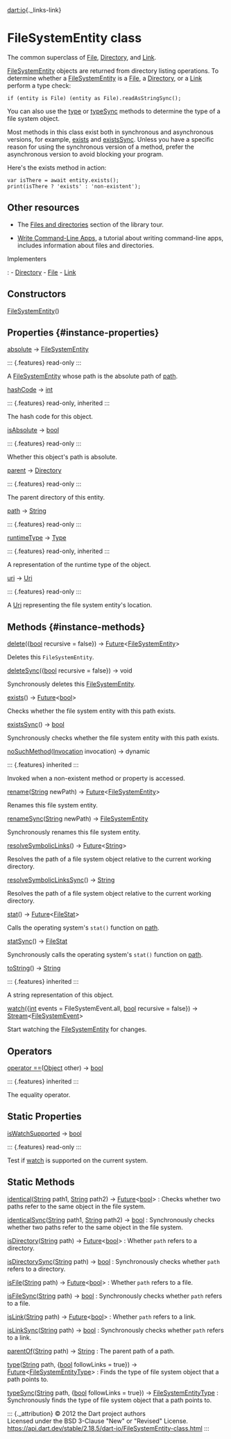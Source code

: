 [dart:io](../dart-io/dart-io-library){._links-link}

FileSystemEntity class
======================

The common superclass of [File](file-class),
[Directory](directory-class), and [Link](link-class).

[FileSystemEntity](filesystementity-class) objects are returned from
directory listing operations. To determine whether a
[FileSystemEntity](filesystementity-class) is a [File](file-class), a
[Directory](directory-class), or a [Link](link-class) perform a type
check:

``` {.language-dart data-language="dart"}
if (entity is File) (entity as File).readAsStringSync();
```

You can also use the [type](filesystementity/type) or
[typeSync](filesystementity/typesync) methods to determine the type of a
file system object.

Most methods in this class exist both in synchronous and asynchronous
versions, for example, [exists](filesystementity/exists) and
[existsSync](filesystementity/existssync). Unless you have a specific
reason for using the synchronous version of a method, prefer the
asynchronous version to avoid blocking your program.

Here\'s the exists method in action:

``` {.language-dart data-language="dart"}
var isThere = await entity.exists();
print(isThere ? 'exists' : 'non-existent');
```

Other resources
---------------

-   The [Files and
    directories](https://dart.dev/guides/libraries/library-tour#files-and-directories)
    section of the library tour.

-   [Write Command-Line
    Apps](https://dart.dev/tutorials/server/cmdline), a tutorial about
    writing command-line apps, includes information about files and
    directories.

Implementers

:   -   [Directory](directory-class)
    -   [File](file-class)
    -   [Link](link-class)

Constructors
------------

[FileSystemEntity](filesystementity/filesystementity)()

Properties {#instance-properties}
----------

[absolute](filesystementity/absolute) →
[FileSystemEntity](filesystementity-class)

::: {.features}
read-only
:::

A [FileSystemEntity](filesystementity-class) whose path is the absolute
path of [path](filesystementity/path).

[hashCode](../dart-core/object/hashcode) → [int](../dart-core/int-class)

::: {.features}
read-only, inherited
:::

The hash code for this object.

[isAbsolute](filesystementity/isabsolute) →
[bool](../dart-core/bool-class)

::: {.features}
read-only
:::

Whether this object\'s path is absolute.

[parent](filesystementity/parent) → [Directory](directory-class)

::: {.features}
read-only
:::

The parent directory of this entity.

[path](filesystementity/path) → [String](../dart-core/string-class)

::: {.features}
read-only
:::

[runtimeType](../dart-core/object/runtimetype) →
[Type](../dart-core/type-class)

::: {.features}
read-only, inherited
:::

A representation of the runtime type of the object.

[uri](filesystementity/uri) → [Uri](../dart-core/uri-class)

::: {.features}
read-only
:::

A [Uri](../dart-core/uri-class) representing the file system entity\'s
location.

Methods {#instance-methods}
-------

[delete](filesystementity/delete)({[bool](../dart-core/bool-class)
recursive = false}) →
[Future](../dart-async/future-class)\<[FileSystemEntity](filesystementity-class)\>

Deletes this `FileSystemEntity`.

[deleteSync](filesystementity/deletesync)({[bool](../dart-core/bool-class)
recursive = false}) → void

Synchronously deletes this [FileSystemEntity](filesystementity-class).

[exists](filesystementity/exists)() →
[Future](../dart-async/future-class)\<[bool](../dart-core/bool-class)\>

Checks whether the file system entity with this path exists.

[existsSync](filesystementity/existssync)() →
[bool](../dart-core/bool-class)

Synchronously checks whether the file system entity with this path
exists.

[noSuchMethod](../dart-core/object/nosuchmethod)([Invocation](../dart-core/invocation-class)
invocation) → dynamic

::: {.features}
inherited
:::

Invoked when a non-existent method or property is accessed.

[rename](filesystementity/rename)([String](../dart-core/string-class)
newPath) →
[Future](../dart-async/future-class)\<[FileSystemEntity](filesystementity-class)\>

Renames this file system entity.

[renameSync](filesystementity/renamesync)([String](../dart-core/string-class)
newPath) → [FileSystemEntity](filesystementity-class)

Synchronously renames this file system entity.

[resolveSymbolicLinks](filesystementity/resolvesymboliclinks)() →
[Future](../dart-async/future-class)\<[String](../dart-core/string-class)\>

Resolves the path of a file system object relative to the current
working directory.

[resolveSymbolicLinksSync](filesystementity/resolvesymboliclinkssync)()
→ [String](../dart-core/string-class)

Resolves the path of a file system object relative to the current
working directory.

[stat](filesystementity/stat)() →
[Future](../dart-async/future-class)\<[FileStat](filestat-class)\>

Calls the operating system\'s `stat()` function on
[path](filesystementity/path).

[statSync](filesystementity/statsync)() → [FileStat](filestat-class)

Synchronously calls the operating system\'s `stat()` function on
[path](filesystementity/path).

[toString](../dart-core/object/tostring)() →
[String](../dart-core/string-class)

::: {.features}
inherited
:::

A string representation of this object.

[watch](filesystementity/watch)({[int](../dart-core/int-class) events =
FileSystemEvent.all, [bool](../dart-core/bool-class) recursive = false})
→
[Stream](../dart-async/stream-class)\<[FileSystemEvent](filesystemevent-class)\>

Start watching the [FileSystemEntity](filesystementity-class) for
changes.

Operators
---------

[operator
==](../dart-core/object/operator_equals)([Object](../dart-core/object-class)
other) → [bool](../dart-core/bool-class)

::: {.features}
inherited
:::

The equality operator.

Static Properties
-----------------

[isWatchSupported](filesystementity/iswatchsupported) →
[bool](../dart-core/bool-class)

::: {.features}
read-only
:::

Test if [watch](filesystementity/watch) is supported on the current
system.

Static Methods
--------------

[identical](filesystementity/identical)([String](../dart-core/string-class) path1, [String](../dart-core/string-class) path2) → [Future](../dart-async/future-class)\<[bool](../dart-core/bool-class)\>
:   Checks whether two paths refer to the same object in the file
    system.

[identicalSync](filesystementity/identicalsync)([String](../dart-core/string-class) path1, [String](../dart-core/string-class) path2) → [bool](../dart-core/bool-class)
:   Synchronously checks whether two paths refer to the same object in
    the file system.

[isDirectory](filesystementity/isdirectory)([String](../dart-core/string-class) path) → [Future](../dart-async/future-class)\<[bool](../dart-core/bool-class)\>
:   Whether `path` refers to a directory.

[isDirectorySync](filesystementity/isdirectorysync)([String](../dart-core/string-class) path) → [bool](../dart-core/bool-class)
:   Synchronously checks whether `path` refers to a directory.

[isFile](filesystementity/isfile)([String](../dart-core/string-class) path) → [Future](../dart-async/future-class)\<[bool](../dart-core/bool-class)\>
:   Whether `path` refers to a file.

[isFileSync](filesystementity/isfilesync)([String](../dart-core/string-class) path) → [bool](../dart-core/bool-class)
:   Synchronously checks whether `path` refers to a file.

[isLink](filesystementity/islink)([String](../dart-core/string-class) path) → [Future](../dart-async/future-class)\<[bool](../dart-core/bool-class)\>
:   Whether `path` refers to a link.

[isLinkSync](filesystementity/islinksync)([String](../dart-core/string-class) path) → [bool](../dart-core/bool-class)
:   Synchronously checks whether `path` refers to a link.

[parentOf](filesystementity/parentof)([String](../dart-core/string-class) path) → [String](../dart-core/string-class)
:   The parent path of a path.

[type](filesystementity/type)([String](../dart-core/string-class) path, {[bool](../dart-core/bool-class) followLinks = true}) → [Future](../dart-async/future-class)\<[FileSystemEntityType](filesystementitytype-class)\>
:   Finds the type of file system object that a path points to.

[typeSync](filesystementity/typesync)([String](../dart-core/string-class) path, {[bool](../dart-core/bool-class) followLinks = true}) → [FileSystemEntityType](filesystementitytype-class)
:   Synchronously finds the type of file system object that a path
    points to.

::: {._attribution}
© 2012 the Dart project authors\
Licensed under the BSD 3-Clause \"New\" or \"Revised\" License.\
<https://api.dart.dev/stable/2.18.5/dart-io/FileSystemEntity-class.html>
:::
